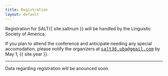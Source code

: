```yaml
---
title: Registration
layout: default
---
```

  
Registration for SALT{{ site.saltnum }} will be handled by the Linguistic Society of America.

<!--Please follow the link below to find instructions and information for online registration.-->
  
<!-- 
<div style="text-align: center; margin-bottom: 1em;">
  <a href="https://www.surveymonkey.com/r/V2BB3Z7" id="reg-button">Register Here</a>
</div>
-->

If you plan to attend the conference and anticipate needing any special accomodation, please notify the organizers at <span style="font-family: monospace">[salt36.uba@gmail.com](mailto:salt36.uba@gmail.com)</span> by May 1, {{ site.year }}.
  
<hr/>

Data regarding registration will be anounced soon.
<!--
Early registration runs from March ...-–April ..., {{ site.year }}. Late registration runs from April ...–-May ..., {{ site.year }}.

<table class="reg">
  <tbody>
    <tr>
      <th>
      </th>
      <th>Early Registration</th>
      <th>Late Registration</th>
    </tr>
    <tr>
      <td>Students</td>
      <td>$110</td>
      <td>$130</td>
    </tr>
    <tr>
      <td>All others</td>
      <td>$165</td>
      <td>$190</td>
    </tr>
  </tbody>
</table>
<br/>
<hr/>
-->